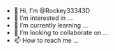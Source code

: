 - 👋 Hi, I’m @Rockey33343D
- 👀 I’m interested in ...
- 🌱 I’m currently learning ...
- 💞️ I’m looking to collaborate on ...
- 📫 How to reach me ...

<!---
Rockey33343D/Rockey33343D is a ✨ special ✨ repository because its `README.md` (this file) appears on your GitHub profile.
You can click the Preview link to take a look at your changes.
--->
